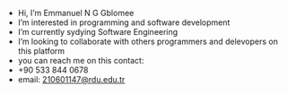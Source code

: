 - Hi, I’m Emmanuel N G Gblomee
-  I’m interested in programming and software development
-  I’m currently sydying Software Engineering
-  I’m looking to collaborate with others programmers and delevopers on this platform
-  you can reach me on this contact:
- +90 533 844 0678
- email: 210601147@rdu.edu.tr

<!---
gblomee1/gblomee1 is a ✨ special ✨ repository because its `README.md` (this file) appears on your GitHub profile.
You can click the Preview link to take a look at your changes.
--->
